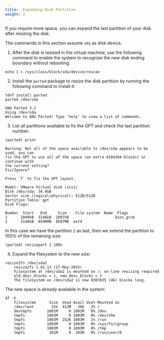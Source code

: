 ```yaml
---
title:  Expanding Disk Partition
weight: 3
---
```


If you require more space, you can expand the last partition of your disk after resizing the disk. 

The commands in this section assume `sda` as disk device.

1. After the disk is resized in the virtual machine, use the following command to enable the system to recognize the new disk ending boundary without rebooting:

```console
echo 1 > /sys/class/block/sda/device/rescan
```

2. Install the `parted` package to resize the disk partition by running the following command to install it:
      
```console
tdnf install parted.
parted /dev/sda

GNU Parted 3.2
Using /dev/sda
Welcome to GNU Parted! Type 'help' to view a list of commands.
```

3. List all partitions available to fix the GPT and check the last partition number:

```
(parted) print

Warning: Not all of the space available to /dev/sda appears to be used, you can
fix the GPT to use all of the space (an extra 4194304 blocks) or continue with
the current setting? 
Fix/Ignore?

Press `f` to fix the GPT layout.

Model: VMware Virtual disk (scsi)
Disk /dev/sda: 34.4GB
Sector size (logical/physical): 512B/512B
Partition Table: gpt
Disk Flags: 

Number  Start   End     Size    File system  Name  Flags
1      1049kB  3146kB  2097kB                     bios_grub
2      3146kB  8590MB  8587MB  ext4

```
In this case we have the partition `2` as last, then we extend the partition to 100% of the remaining size:

```console
(parted) resizepart 2 100%
```

4. Expand the filesystem to the new size:
	
```console
resize2fs /dev/sda2
	resize2fs 1.42.13 (17-May-2015)
	Filesystem at /dev/sda2 is mounted on /; on-line resizing required
	old_desc_blocks = 1, new_desc_blocks = 2
	The filesystem on /dev/sda2 is now 8387835 (4k) blocks long.
```

The new space is already available in the system:

```console    
df -h
	Filesystem      Size  Used Avail Use% Mounted on
	/dev/root        32G  412M   30G   2% /
	devtmpfs       1001M     0 1001M   0% /dev
	tmpfs          1003M     0 1003M   0% /dev/shm
	tmpfs          1003M  252K 1003M   1% /run
	tmpfs          1003M     0 1003M   0% /sys/fs/cgroup
	tmpfs          1003M     0 1003M   0% /tmp
	tmpfs           201M     0  201M   0% /run/user/0
```
